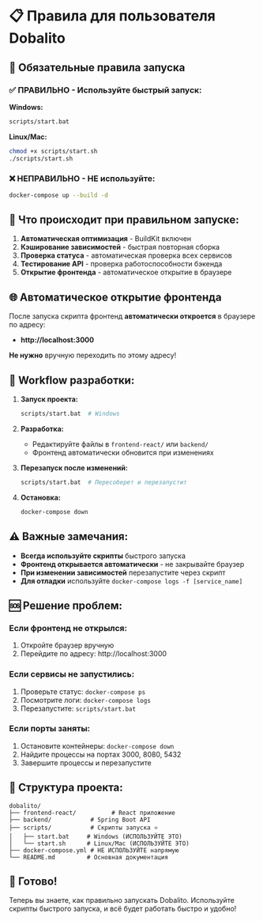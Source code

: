 # 📋 Правила для пользователя Dobalito

## 🚀 Обязательные правила запуска

### ✅ ПРАВИЛЬНО - Используйте быстрый запуск:

**Windows:**
```bash
scripts/start.bat
```

**Linux/Mac:**
```bash
chmod +x scripts/start.sh
./scripts/start.sh
```

### ❌ НЕПРАВИЛЬНО - НЕ используйте:

```bash
docker-compose up --build -d
```

## 🎯 Что происходит при правильном запуске:

1. **Автоматическая оптимизация** - BuildKit включен
2. **Кэширование зависимостей** - быстрая повторная сборка
3. **Проверка статуса** - автоматическая проверка всех сервисов
4. **Тестирование API** - проверка работоспособности бэкенда
5. **Открытие фронтенда** - автоматическое открытие в браузере

## 🌐 Автоматическое открытие фронтенда

После запуска скрипта фронтенд **автоматически откроется** в браузере по адресу:
- **http://localhost:3000**

**Не нужно** вручную переходить по этому адресу!

## 🔄 Workflow разработки:

1. **Запуск проекта:**
   ```bash
   scripts/start.bat  # Windows
   ```

2. **Разработка:**
   - Редактируйте файлы в `frontend-react/` или `backend/`
   - Фронтенд автоматически обновится при изменениях

3. **Перезапуск после изменений:**
   ```bash
   scripts/start.bat  # Пересоберет и перезапустит
   ```

4. **Остановка:**
   ```bash
   docker-compose down
   ```

## ⚠️ Важные замечания:

- **Всегда используйте скрипты** быстрого запуска
- **Фронтенд открывается автоматически** - не закрывайте браузер
- **При изменении зависимостей** перезапустите через скрипт
- **Для отладки** используйте `docker-compose logs -f [service_name]`

## 🆘 Решение проблем:

### Если фронтенд не открылся:
1. Откройте браузер вручную
2. Перейдите по адресу: http://localhost:3000

### Если сервисы не запустились:
1. Проверьте статус: `docker-compose ps`
2. Посмотрите логи: `docker-compose logs`
3. Перезапустите: `scripts/start.bat`

### Если порты заняты:
1. Остановите контейнеры: `docker-compose down`
2. Найдите процессы на портах 3000, 8080, 5432
3. Завершите процессы и перезапустите

## 📁 Структура проекта:

```
dobalito/
├── frontend-react/          # React приложение
├── backend/           # Spring Boot API
├── scripts/           # Скрипты запуска ⭐
│   ├── start.bat     # Windows (ИСПОЛЬЗУЙТЕ ЭТО)
│   └── start.sh      # Linux/Mac (ИСПОЛЬЗУЙТЕ ЭТО)
├── docker-compose.yml # НЕ ИСПОЛЬЗУЙТЕ напрямую
└── README.md         # Основная документация
```

## 🎉 Готово!

Теперь вы знаете, как правильно запускать Dobalito. Используйте скрипты быстрого запуска, и всё будет работать быстро и удобно!
